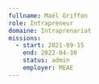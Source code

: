 ```yaml
---
fullname: Maël Griffon
role: Intrapreneur
domaine: Intraprenariat
missions:
  - start: 2021-09-15
    end: 2022-04-30
    status: admin
    employer: MEAE
---
```


